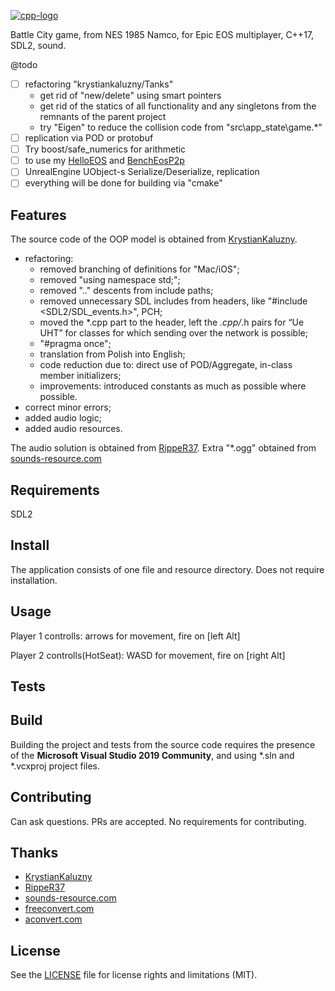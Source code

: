 [![cpp-logo](https://img.shields.io/badge/C++v17-Solutions-blue.svg?style=flat&logo=c%2B%2B)](
https://en.wikipedia.org/wiki/C++
)

Battle City game, from NES 1985 Namco, for Epic EOS multiplayer, C++17, SDL2, sound.

@todo
 - [ ] refactoring "krystiankaluzny/Tanks"
   - get rid of "new/delete" using smart pointers
   - get rid of the statics of all functionality and any singletons from the remnants of the parent project
   - try "Eigen" to reduce the collision code from "src\app_state\game.*"
 - [ ] replication via POD or protobuf
 - [ ] Try boost/safe_numerics for arithmetic
 - [ ] to use my [HelloEOS](https://github.com/Alex0vSky/HelloEOS) and [BenchEosP2p](https://github.com/Alex0vSky/BenchEosP2p)
 - [ ] UnrealEngine UObject-s Serialize/Deserialize, replication
 - [ ] everything will be done for building via "cmake"

## Features
The source code of the OOP model is obtained from [KrystianKaluzny](https://github.com/krystiankaluzny/Tanks).
 - refactoring:
    - removed branching of definitions for "Mac/iOS";
    - removed "using namespace std;";
    - removed ".." descents from include paths;
    - removed unnecessary SDL includes from headers, like "#include <SDL2/SDL_events.h>", PCH;
    - moved the *.cpp part to the header, left the *.cpp/*.h pairs for “Ue UHT” for classes for which sending over the network is possible;
    - "#pragma once";
    - translation from Polish into English;
    - code reduction due to: direct use of POD/Aggregate, in-class member initializers;
    - improvements: introduced constants as much as possible where possible.
 - correct minor errors;
 - added audio logic;
 - added audio resources.

The audio solution is obtained from [RippeR37](https://github.com/RippeR37/BattleCity).
Extra "*.ogg" obtained from [sounds-resource.com](https://www.sounds-resource.com/download/3710/)

## Requirements
SDL2

## Install
The application consists of one file and resource directory. Does not require installation. 

## Usage
Player 1 controlls: arrows for movement, fire on [left Alt]

Player 2 controlls(HotSeat): WASD for movement, fire on [right Alt]

## Tests

## Build
Building the project and tests from the source code requires the presence of the __Microsoft Visual Studio 2019 Community__, and using *.sln and *.vcxproj project files.

## Contributing
Can ask questions. PRs are accepted. No requirements for contributing.

## Thanks
 - [KrystianKaluzny](https://github.com/krystiankaluzny/Tanks)
 - [RippeR37](https://github.com/RippeR37/BattleCity)
 - [sounds-resource.com](https://www.sounds-resource.com/download/3710/)
 - [freeconvert.com](https://www.freeconvert.com/wav-to-ogg)
 - [aconvert.com](https://www.aconvert.com/audio/split/)

## License
See the [LICENSE](https://github.com/Alex0vSky/BattleCityEos/blob/main/LICENSE) file for license rights and limitations (MIT).
